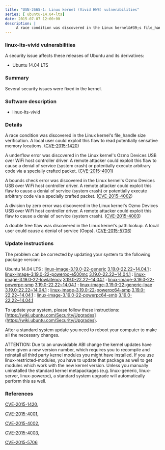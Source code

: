 ```yaml
---
title: "USN-2665-1: Linux kernel (Vivid HWE) vulnerabilities"
series: [ ubuntu-14.04-lts]
date: 2015-07-07 12:00:00
description: |
     A race condition was discovered in the Linux kernel&#39;s file_handle size verification. A local user could exploit this flaw to read potentially sensative memory locations. ([CVE-2015-1420](http://people.ubuntu.com/~ubuntu-security/cve/CVE-2015-1420))
--- 
```

 
### linux-lts-vivid vulnerabilities

A security issue affects these releases of Ubuntu and its derivatives:

* Ubuntu 14.04 LTS

### Summary

Several security issues were fixed in the kernel. 

### Software description

* linux-lts-vivid 

### Details

 A race condition was discovered in the Linux kernel&#39;s file_handle size verification. A local user could exploit this flaw to read potentially sensative memory locations. ([CVE-2015-1420](http://people.ubuntu.com/~ubuntu-security/cve/CVE-2015-1420))

A underflow error was discovered in the Linux kernel&#39;s Ozmo Devices USB over WiFi host controller driver. A remote attacker could exploit this flaw to cause a denial of service (system crash) or potentially execute arbitrary code via a specially crafted packet. ([CVE-2015-4001](http://people.ubuntu.com/~ubuntu-security/cve/CVE-2015-4001))

A bounds check error was discovered in the Linux kernel&#39;s Ozmo Devices USB over WiFi host controller driver. A remote attacker could exploit this flaw to cause a denial of service (system crash) or potentially execute arbitrary code via a specially crafted packet. ([CVE-2015-4002](http://people.ubuntu.com/~ubuntu-security/cve/CVE-2015-4002))

A division by zero error was discovered in the Linux kernel&#39;s Ozmo Devices USB over WiFi host controller driver. A remote attacker could exploit this flaw to cause a denial of service (system crash). ([CVE-2015-4003](http://people.ubuntu.com/~ubuntu-security/cve/CVE-2015-4003))

A double free flaw was discovered in the Linux kernel&#39;s path lookup. A local user could cause a denial of service (Oops). ([CVE-2015-5706](http://people.ubuntu.com/~ubuntu-security/cve/CVE-2015-5706)) 

### Update instructions

The problem can be corrected by updating your system to the following package version:

Ubuntu 14.04 LTS
 : [linux-image-3.19.0-22-generic](https://launchpad.net/ubuntu/+source/linux-lts-vivid) <span> [3.19.0-22.22~14.04.1](https://launchpad.net/ubuntu/+source/linux-lts-vivid/3.19.0-22.22~14.04.1) </span> 
 : [linux-image-3.19.0-22-powerpc-e500mc](https://launchpad.net/ubuntu/+source/linux-lts-vivid) <span> [3.19.0-22.22~14.04.1](https://launchpad.net/ubuntu/+source/linux-lts-vivid/3.19.0-22.22~14.04.1) </span> 
 : [linux-image-3.19.0-22-lowlatency](https://launchpad.net/ubuntu/+source/linux-lts-vivid) <span> [3.19.0-22.22~14.04.1](https://launchpad.net/ubuntu/+source/linux-lts-vivid/3.19.0-22.22~14.04.1) </span> 
 : [linux-image-3.19.0-22-powerpc-smp](https://launchpad.net/ubuntu/+source/linux-lts-vivid) <span> [3.19.0-22.22~14.04.1](https://launchpad.net/ubuntu/+source/linux-lts-vivid/3.19.0-22.22~14.04.1) </span> 
 : [linux-image-3.19.0-22-generic-lpae](https://launchpad.net/ubuntu/+source/linux-lts-vivid) <span> [3.19.0-22.22~14.04.1](https://launchpad.net/ubuntu/+source/linux-lts-vivid/3.19.0-22.22~14.04.1) </span> 
 : [linux-image-3.19.0-22-powerpc64-smp](https://launchpad.net/ubuntu/+source/linux-lts-vivid) <span> [3.19.0-22.22~14.04.1](https://launchpad.net/ubuntu/+source/linux-lts-vivid/3.19.0-22.22~14.04.1) </span> 
 : [linux-image-3.19.0-22-powerpc64-emb](https://launchpad.net/ubuntu/+source/linux-lts-vivid) <span> [3.19.0-22.22~14.04.1](https://launchpad.net/ubuntu/+source/linux-lts-vivid/3.19.0-22.22~14.04.1) </span> 

To update your system, please follow these instructions: [https://wiki.ubuntu.com/Security/Upgrades](https://wiki.ubuntu.com/Security/Upgrades).

After a standard system update you need to reboot your computer to make all the necessary changes.

ATTENTION: Due to an unavoidable ABI change the kernel updates have been given a new version number, which requires you to recompile and reinstall all third party kernel modules you might have installed. If you use linux-restricted-modules, you have to update that package as well to get modules which work with the new kernel version. Unless you manually uninstalled the standard kernel metapackages (e.g. linux-generic, linux-server, linux-powerpc), a standard system upgrade will automatically perform this as well. 

### References

 [CVE-2015-1420](http://people.ubuntu.com/~ubuntu-security/cve/CVE-2015-1420), 

 [CVE-2015-4001](http://people.ubuntu.com/~ubuntu-security/cve/CVE-2015-4001), 

 [CVE-2015-4002](http://people.ubuntu.com/~ubuntu-security/cve/CVE-2015-4002), 

 [CVE-2015-4003](http://people.ubuntu.com/~ubuntu-security/cve/CVE-2015-4003), 

 [CVE-2015-5706](http://people.ubuntu.com/~ubuntu-security/cve/CVE-2015-5706)
 
